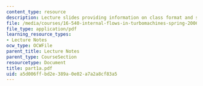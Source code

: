 ```yaml
---
content_type: resource
description: Lecture slides providing information on class format and structure.
file: /media/courses/16-540-internal-flows-in-turbomachines-spring-2006/a5d006ffbd2e389a0e02a7a2a8cf83a5_part1a.pdf
file_type: application/pdf
learning_resource_types:
- Lecture Notes
ocw_type: OCWFile
parent_title: Lecture Notes
parent_type: CourseSection
resourcetype: Document
title: part1a.pdf
uid: a5d006ff-bd2e-389a-0e02-a7a2a8cf83a5
---
```

